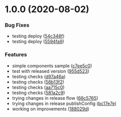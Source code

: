 # 1.0.0 (2020-08-02)


### Bug Fixes

* testing deploy ([54c348f](https://github.com/vueda/vue-play-lib/commit/54c348f75b63a1d617ade714a34f6c670e71152b))
* testing deploy ([5594fa9](https://github.com/vueda/vue-play-lib/commit/5594fa92fbfa3712b30b7dbc5176d89ae34a65dc))


### Features

* simple components sample ([c7ee5c0](https://github.com/vueda/vue-play-lib/commit/c7ee5c0c39e0aeb10d9335a2d450a68a57a3e190))
* test with released version ([955d523](https://github.com/vueda/vue-play-lib/commit/955d523c0c4b1e6c045aaf25f147b9de8b928ae2))
* testing checks ([d97a46a](https://github.com/vueda/vue-play-lib/commit/d97a46a616e1810267e16905b962e884b72d37de))
* testing checks ([56b13f2](https://github.com/vueda/vue-play-lib/commit/56b13f250a21b6f174bc4cc22f9f0f09cd298479))
* testing checks ([aa715c0](https://github.com/vueda/vue-play-lib/commit/aa715c04f6a19f70c357f2cf36ed11d2058b198c))
* testing checks ([581a2c9](https://github.com/vueda/vue-play-lib/commit/581a2c9601600d39d9691ac5947ef845b07308b9))
* trying changes in release flow ([66c5765](https://github.com/vueda/vue-play-lib/commit/66c576592d3212e0b8fb7d0f3f783c80b6c190cf))
* trying changes in release publishConfig ([bc17e7e](https://github.com/vueda/vue-play-lib/commit/bc17e7e5020fbb0c75fef6b03078df57fd367013))
* working on improvements ([188029d](https://github.com/vueda/vue-play-lib/commit/188029d76c7c859d4aba93b308f8c1aeb2d3c811))
